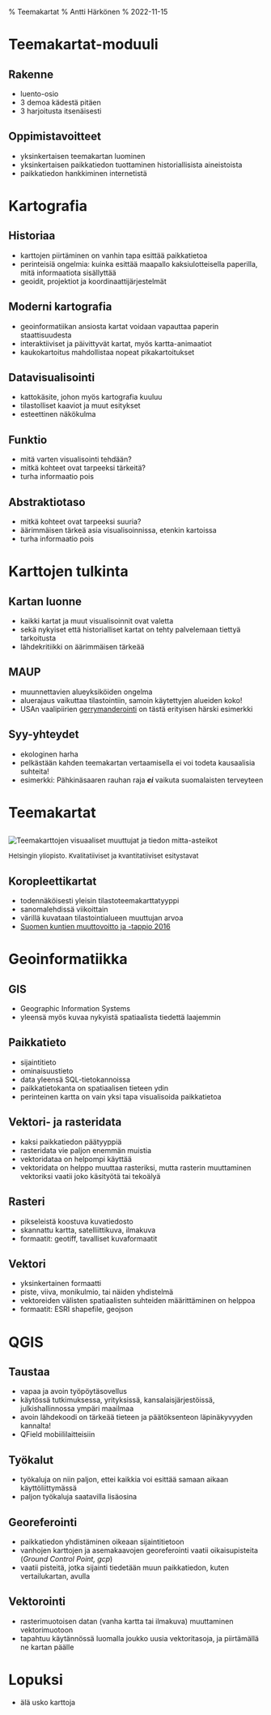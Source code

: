 % Teemakartat
% Antti Härkönen
% 2022-11-15

# Teemakartat-moduuli

## Rakenne

- luento-osio
- 3 demoa kädestä pitäen
- 3 harjoitusta itsenäisesti

## Oppimistavoitteet

- yksinkertaisen teemakartan luominen
- yksinkertaisen paikkatiedon tuottaminen historiallisista aineistoista
- paikkatiedon hankkiminen internetistä

# Kartografia

## Historiaa

- karttojen piirtäminen on vanhin tapa esittää paikkatietoa
- perinteisiä ongelmia: kuinka esittää maapallo kaksiulotteisella paperilla, mitä informaatiota sisällyttää
- geoidit, projektiot ja koordinaattijärjestelmät

## Moderni kartografia

- geoinformatiikan ansiosta kartat voidaan vapauttaa paperin staattisuudesta
- interaktiiviset ja päivittyvät kartat, myös kartta-animaatiot
- kaukokartoitus mahdollistaa nopeat pikakartoitukset

## Datavisualisointi

- kattokäsite, johon myös kartografia kuuluu
- tilastolliset kaaviot ja muut esitykset
- esteettinen näkökulma

## Funktio

- mitä varten visualisointi tehdään?
- mitkä kohteet ovat tarpeeksi tärkeitä?
- turha informaatio pois

## Abstraktiotaso

- mitkä kohteet ovat tarpeeksi suuria?
- äärimmäisen tärkeä asia visualisoinnissa, etenkin kartoissa
- turha informaatio pois

# Karttojen tulkinta

## Kartan luonne

- kaikki kartat ja muut visualisoinnit ovat valetta
- sekä nykyiset että historialliset kartat on tehty palvelemaan tiettyä tarkoitusta
- lähdekritiikki on äärimmäisen tärkeää

## MAUP

- muunnettavien alueyksiköiden ongelma
- aluerajaus vaikuttaa tilastointiin, samoin käytettyjen alueiden koko!
- USAn vaalipiirien [gerrymanderointi](https://fi.wikipedia.org/wiki/Gerrymanderointi) on tästä 
erityisen härski esimerkki

## Syy-yhteydet

- ekologinen harha
- pelkästään kahden teemakartan vertaamisella ei voi todeta kausaalisia suhteita!
- esimerkki: Pähkinäsaaren rauhan raja ___ei___ vaikuta suomalaisten terveyteen

# Teemakartat

##

![Teemakarttojen visuaaliset muuttujat ja tiedon mitta-asteikot](../img/teemakartat.png)

<p style="font-size: small">Helsingin yliopisto. Kvalitatiiviset ja kvantitatiiviset esitystavat</p>

## Koropleettikartat

- todennäköisesti yleisin tilastoteemakarttatyyppi 
- sanomalehdissä viikoittain
- värillä kuvataan tilastointialueen muuttujan arvoa
- [Suomen kuntien muuttovoitto ja -tappio 2016](https://anttihaerkoenen.github.io/muuttovoitto.html)

# Geoinformatiikka

## GIS

- Geographic Information Systems
- yleensä myös kuvaa nykyistä spatiaalista tiedettä laajemmin

## Paikkatieto

- sijaintitieto
- ominaisuustieto
- data yleensä SQL-tietokannoissa
- paikkatietokanta on spatiaalisen tieteen ydin
- perinteinen kartta on vain yksi tapa visualisoida paikkatietoa

## Vektori- ja rasteridata

- kaksi paikkatiedon päätyyppiä
- rasteridata vie paljon enemmän muistia
- vektoridataa on helpompi käyttää
- vektoridata on helppo muuttaa rasteriksi, mutta rasterin muuttaminen vektoriksi vaatii joko käsityötä tai tekoälyä

## Rasteri

- pikseleistä koostuva kuvatiedosto
- skannattu kartta, satelliittikuva, ilmakuva
- formaatit: geotiff, tavalliset kuvaformaatit

## Vektori

- yksinkertainen formaatti
- piste, viiva, monikulmio, tai näiden yhdistelmä
- vektoreiden välisten spatiaalisten suhteiden määrittäminen on helppoa
- formaatit: ESRI shapefile, geojson

# QGIS

## Taustaa

- vapaa ja avoin työpöytäsovellus
- käytössä tutkimuksessa, yrityksissä, kansalaisjärjestöissä, julkishallinnossa ympäri maailmaa
- avoin lähdekoodi on tärkeää tieteen ja päätöksenteon läpinäkyvyyden kannalta!
- QField mobiililaitteisiin

## Työkalut

- työkaluja on niin paljon, ettei kaikkia voi esittää samaan aikaan käyttöliittymässä
- paljon työkaluja saatavilla lisäosina

## Georeferointi

- paikkatiedon yhdistäminen oikeaan sijaintitietoon
- vanhojen karttojen ja asemakaavojen georeferointi vaatii oikaisupisteita (_Ground Control Point, gcp_)
- vaatii pisteitä, jotka sijainti tiedetään muun paikkatiedon, kuten vertailukartan, avulla

## Vektorointi

- rasterimuotoisen datan (vanha kartta tai ilmakuva) muuttaminen vektorimuotoon
- tapahtuu käytännössä luomalla joukko uusia vektoritasoja, ja piirtämällä ne kartan päälle

# Lopuksi

- älä usko karttoja

